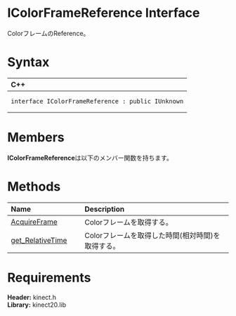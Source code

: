 IColorFrameReference Interface  
==============================  

ColorフレームのReference。 <span id="syntaxSection"></span>

Syntax  
======  

<table>
<colgroup>
<col width="100%" />
</colgroup>
<thead>
<tr class="header">
<th align="left">C++</th>
</tr>
</thead>
<tbody>
<tr class="odd">
<td align="left"><pre><code>interface IColorFrameReference : public IUnknown</code></pre></td>
</tr>
</tbody>
</table>

<span id="classMembersSection"></span>

Members  
=======  

**IColorFrameReference**は以下のメンバー関数を持ちます。  

<span id="publicmethodsSection"></span>

Methods  
=======  

<table>
<colgroup>
<col width="30%" />
<col width="60%" />
</colgroup>
<thead>
<tr class="header">
<th align="left">Name</th>
<th align="left">Description</th>
</tr>
</thead>
<tbody>
<tr class="odd">
<td align="left"><a href="IColorFrameReference/Methods/AcquireFrame_Method.md">AcquireFrame</a></td>
<td align="left">Colorフレームを取得する。</td>
</tr>
<tr class="even">
<td align="left"><a href="IColorFrameReference/Methods/get_RelativeTime_Method.md">get_RelativeTime</a></td>
<td align="left">Colorフレームを取得した時間(相対時間)を取得する。</td>
</tr>
</tbody>
</table>

<span id="requirements"></span>

Requirements  
============  

**Header:** kinect.h  
**Library:** kinect20.lib  



<!--Please do not edit the data in the comment block below.-->
<!--
TOCTitle : IColorFrameReference Interface
RLTitle : IColorFrameReference Interface
KeywordK : IColorFrameReference interface, about
HelpPriority : 2
TopicType : apiref
KeywordF : IColorFrameReference
KeywordF : Microsoft.Kinect.kinect.IColorFrameReference
KeywordA : T:Microsoft.Kinect.kinect.IColorFrameReference
AssetID : T:Microsoft.Kinect.kinect.IColorFrameReference
Locale : en-us
CommunityContent : 1
APIType : Managed
APILocation : 
APIName : Microsoft.Kinect.kinect.IColorFrameReference
TargetOS : Windows
TopicType : kbSyntax
DevLang : C++
DocSet : K4Wv2
ProjType : K4Wv2Proj
Technology : Kinect for Windows
Product : Kinect for Windows SDK v2
productversion : 20
-->
